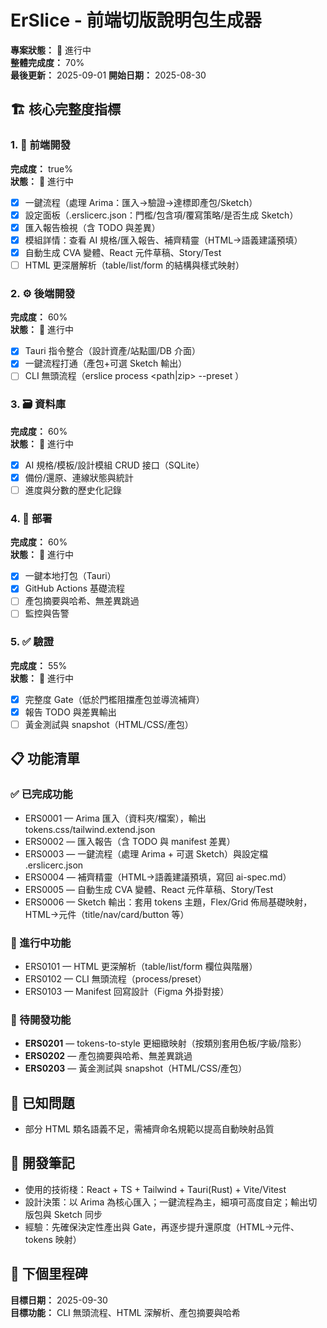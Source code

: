 # ErSlice - 前端切版說明包生成器

**專案狀態：** 🚧 進行中  
**整體完成度：** 70%  
**最後更新：** 2025-09-01
**開始日期：** 2025-08-30  

## 🏗️ 核心完整度指標

### 1. 🎨 前端開發
**完成度：** true%  
**狀態：** 🚧 進行中  
- [x] 一鍵流程（處理 Arima：匯入→驗證→達標即產包/Sketch）
- [x] 設定面板（.erslicerc.json：門檻/包含項/覆寫策略/是否生成 Sketch）
- [x] 匯入報告檢視（含 TODO 與差異）
- [x] 模組詳情：查看 AI 規格/匯入報告、補齊精靈（HTML→語義建議預填）
- [x] 自動生成 CVA 變體、React 元件草稿、Story/Test
- [ ] HTML 更深層解析（table/list/form 的結構與樣式映射）

### 2. ⚙️ 後端開發  
**完成度：** 60%  
**狀態：** 🚧 進行中  
- [x] Tauri 指令整合（設計資產/站點圖/DB 介面）
- [x] 一鍵流程打通（產包+可選 Sketch 輸出）
- [ ] CLI 無頭流程（erslice process <path|zip> --preset <name>）

### 3. 🗃️ 資料庫
**完成度：** 60%  
**狀態：** 🚧 進行中  
- [x] AI 規格/模板/設計模組 CRUD 接口（SQLite）
- [x] 備份/還原、連線狀態與統計
- [ ] 進度與分數的歷史化記錄

### 4. 🚀 部署
**完成度：** 60%  
**狀態：** 🚧 進行中  
- [x] 一鍵本地打包（Tauri）
- [x] GitHub Actions 基礎流程
- [ ] 產包摘要與哈希、無差異跳過
- [ ] 監控與告警

### 5. ✅ 驗證
**完成度：** 55%  
**狀態：** 🚧 進行中  
- [x] 完整度 Gate（低於門檻阻擋產包並導流補齊）
- [x] 報告 TODO 與差異輸出
- [ ] 黃金測試與 snapshot（HTML/CSS/產包）

## 📋 功能清單

### ✅ 已完成功能
- ERS0001 — Arima 匯入（資料夾/檔案），輸出 tokens.css/tailwind.extend.json
- ERS0002 — 匯入報告（含 TODO 與 manifest 差異）
- ERS0003 — 一鍵流程（處理 Arima + 可選 Sketch）與設定檔 .erslicerc.json
- ERS0004 — 補齊精靈（HTML→語義建議預填，寫回 ai-spec.md）
- ERS0005 — 自動生成 CVA 變體、React 元件草稿、Story/Test
- ERS0006 — Sketch 輸出：套用 tokens 主題，Flex/Grid 佈局基礎映射，HTML→元件（title/nav/card/button 等）

### 🚧 進行中功能  
- ERS0101 — HTML 更深解析（table/list/form 欄位與階層）
- ERS0102 — CLI 無頭流程（process/preset）
- ERS0103 — Manifest 回寫設計（Figma 外掛對接）

### 📝 待開發功能
- **ERS0201** — tokens-to-style 更細緻映射（按類別套用色板/字級/陰影）
- **ERS0202** — 產包摘要與哈希、無差異跳過
- **ERS0203** — 黃金測試與 snapshot（HTML/CSS/產包）

## 🐛 已知問題
- 部分 HTML 類名語義不足，需補齊命名規範以提高自動映射品質

## 📝 開發筆記
- 使用的技術棧：React + TS + Tailwind + Tauri(Rust) + Vite/Vitest
- 設計決策：以 Arima 為核心匯入；一鍵流程為主，細項可高度自定；輸出切版包與 Sketch 同步
- 經驗：先確保決定性產出與 Gate，再逐步提升還原度（HTML→元件、tokens 映射）

## 🎯 下個里程碑
**目標日期：** 2025-09-30  
**目標功能：** CLI 無頭流程、HTML 深解析、產包摘要與哈希
